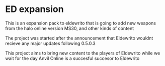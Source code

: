 # ED expansion
This is an expansion pack to eldewrito that is going to add new weapons from the halo online version MS30, and other kinds of content

The project was started after the announcement that Eldewrito wouldnt recieve any major updates following 0.5.0.3

This project aims to bring new content to the players of Eldewrito while we wait for the day Anvil Online is a succesful succesor to Eldewrito
